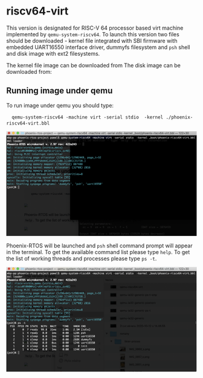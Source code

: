 # riscv64-virt
This version is designated for RISC-V 64 processor based virt machine implemented by `qemu-system-riscv64`. To launch this version two files should be downloaded - kernel file
integrated with SBI firmware with embedded UART16550 interface driver, dummyfs filesystem and `psh` shell and disk image with ext2 filesystems.

The kernel file image can be downloaded from
The disk image can be downloaded from:

## Running image under qemu
To run image under qemu you should type:

```
  qemu-system-riscv64 -machine virt -serial stdio  -kernel ./phoenix-riscv64-virt.bbl
```

<img src="qemu-riscv64-virt.png" width="700px">

Phoenix-RTOS will be launched and `psh` shell command prompt will appear in the terminal. To get the available command list please type `help`. To get the list of working threads and processes please type `ps -t`.

<img src="qemu-riscv64-virt-ps-t.png" width="700px">
